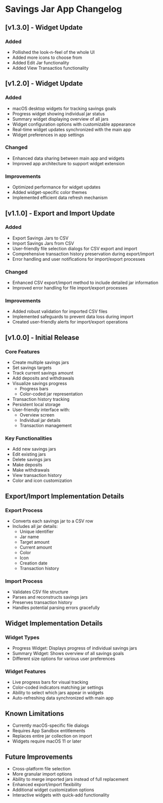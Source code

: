 # Savings Jar App Changelog

## [v1.3.0] - Widget Update
### Added
- Pollished the look-n-feel of the whole UI
- Added more icons to choose from
- Added Edit Jar functionality
- Added View Transactios functionality

## [v1.2.0] - Widget Update
### Added
- macOS desktop widgets for tracking savings goals
- Progress widget showing individual jar status
- Summary widget displaying overview of all jars
- Widget configuration options with customizable appearance
- Real-time widget updates synchronized with the main app
- Widget preferences in app settings

### Changed
- Enhanced data sharing between main app and widgets
- Improved app architecture to support widget extension

### Improvements
- Optimized performance for widget updates
- Added widget-specific color themes
- Implemented efficient data refresh mechanism

## [v1.1.0] - Export and Import Update
### Added
- Export Savings Jars to CSV
- Import Savings Jars from CSV
- User-friendly file selection dialogs for CSV export and import
- Comprehensive transaction history preservation during export/import
- Error handling and user notifications for import/export processes

### Changed
- Enhanced CSV export/import method to include detailed jar information
- Improved error handling for file import/export processes

### Improvements
- Added robust validation for imported CSV files
- Implemented safeguards to prevent data loss during import
- Created user-friendly alerts for import/export operations

## [v1.0.0] - Initial Release
### Core Features
- Create multiple savings jars
- Set savings targets
- Track current savings amount
- Add deposits and withdrawals
- Visualize savings progress
  - Progress bars
  - Color-coded jar representation
- Transaction history tracking
- Persistent local storage
- User-friendly interface with:
  - Overview screen
  - Individual jar details
  - Transaction management

### Key Functionalities
- Add new savings jars
- Edit existing jars
- Delete savings jars
- Make deposits
- Make withdrawals
- View transaction history
- Color and icon customization

## Export/Import Implementation Details
### Export Process
- Converts each savings jar to a CSV row
- Includes all jar details:
  - Unique identifier
  - Jar name
  - Target amount
  - Current amount
  - Color
  - Icon
  - Creation date
  - Transaction history

### Import Process
- Validates CSV file structure
- Parses and reconstructs savings jars
- Preserves transaction history
- Handles potential parsing errors gracefully

## Widget Implementation Details
### Widget Types
- Progress Widget: Displays progress of individual savings jars
- Summary Widget: Shows overview of all savings goals
- Different size options for various user preferences

### Widget Features
- Live progress bars for visual tracking
- Color-coded indicators matching jar settings
- Ability to select which jars appear in widgets
- Auto-refreshing data synchronized with main app

## Known Limitations
- Currently macOS-specific file dialogs
- Requires App Sandbox entitlements
- Replaces entire jar collection on import
- Widgets require macOS 11 or later

## Future Improvements
- Cross-platform file selection
- More granular import options
- Ability to merge imported jars instead of full replacement
- Enhanced export/import flexibility
- Additional widget customization options
- Interactive widgets with quick-add functionality
